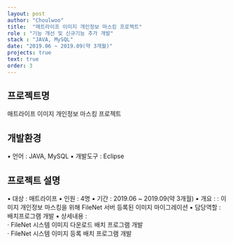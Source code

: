 ```yaml
---
layout: post
author: "Choulwoo"
title:  "매트라이프 이미지 개인정보 마스킹 프로젝트"
role : "기능 개선 및 신규기능 추가 개발"
stack : "JAVA, MySQL"
date: "2019.06 ~ 2019.09(약 3개월)"
projects: true
text: true
order: 3
---
```


## 프로젝트명
매트라이프 이미지 개인정보 마스킹 프로젝트

## 개발환경
▪ 언어 : JAVA, MySQL
▪ 개발도구 : Eclipse

## 프로젝트 설명
▪ 대상 : 매트라이프
▪ 인원 : 4명
▪ 기간 : 2019.06 ~ 2019.09(약 3개월)
▪ 개요 : : 이미지 개인정보 마스킹을 위해 FileNet 서버 등록된 이미지 마이그레이션
▪ 담당역할 : 배치프로그램 개발
▪ 상세내용 : <br/>
  · FileNet 시스템 이미지 다운로드 배치 프로그램 개발 <br/>
  · FileNet 시스템 이미지 등록 배치 프로그램 개발 <br/>
